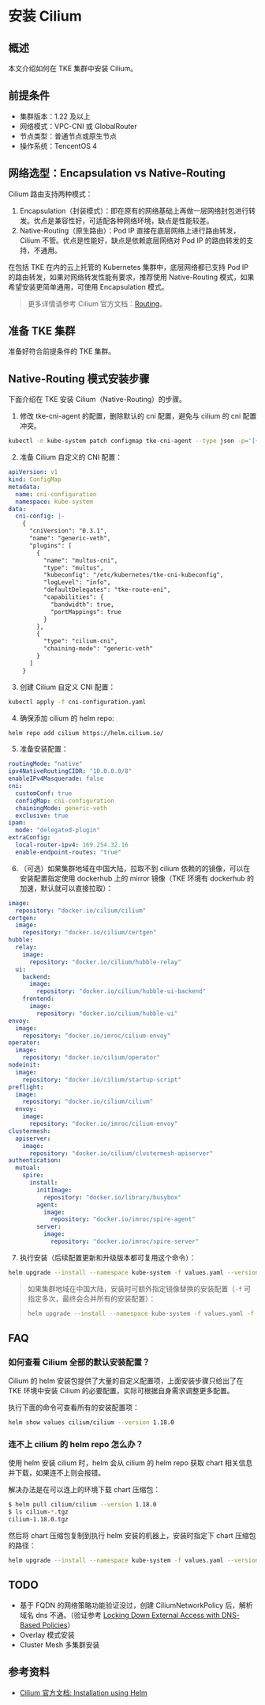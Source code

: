 # 安装 Cilium

## 概述

本文介绍如何在 TKE 集群中安装 Cilium。

## 前提条件

- 集群版本：1.22 及以上
- 网络模式：VPC-CNI 或 GlobalRouter
- 节点类型：普通节点或原生节点
- 操作系统：TencentOS 4

## 网络选型：Encapsulation vs Native-Routing

Cilium 路由支持两种模式：
1. Encapsulation（封装模式）：即在原有的网络基础上再做一层网络封包进行转发。优点是兼容性好，可适配各种网络环境，缺点是性能较差。
2. Native-Routing（原生路由）：Pod IP 直接在底层网络上进行路由转发，Cilium 不管。优点是性能好，缺点是依赖底层网络对 Pod IP 的路由转发的支持，不通用。

在包括 TKE 在内的云上托管的 Kubernetes 集群中，底层网络都已支持 Pod IP 的路由转发，如果对网络转发性能有要求，推荐使用 Native-Routing 模式，如果希望安装更简单通用，可使用 Encapsulation 模式。

> 更多详情请参考 Cilium 官方文档：[Routing](https://docs.cilium.io/en/stable/network/concepts/routing/)。

## 准备 TKE 集群

准备好符合前提条件的 TKE 集群。

## Native-Routing 模式安装步骤

下面介绍在 TKE 安装 Cilium（Native-Routing）的步骤。

1. 修改 tke-cni-agent 的配置，删除默认的 cni 配置，避免与 cilium 的 cni 配置冲突。

```bash
kubectl -n kube-system patch configmap tke-cni-agent --type json -p='[{"op": "remove", "path": "/data"}]'
```

2. 准备 Cilium 自定义的 CNI 配置：

```yaml title="cni-configuration.yaml"
apiVersion: v1
kind: ConfigMap
metadata:
  name: cni-configuration
  namespace: kube-system
data:
  cni-config: |-
    {
      "cniVersion": "0.3.1",
      "name": "generic-veth",
      "plugins": [
        {
          "name": "multus-cni",
          "type": "multus",
          "kubeconfig": "/etc/kubernetes/tke-cni-kubeconfig",
          "logLevel": "info",
          "defaultDelegates": "tke-route-eni",
          "capabilities": {
            "bandwidth": true,
            "portMappings": true
          }
        },
        {
          "type": "cilium-cni",
          "chaining-mode": "generic-veth"
        }
      ]
    }
```

3. 创建 Cilium 自定义 CNI 配置：
 
```bash
kubectl apply -f cni-configuration.yaml
```

4. 确保添加 cilium 的 helm repo:

```bash
helm repo add cilium https://helm.cilium.io/
```

5. 准备安装配置：
```yaml title="values.yaml"
routingMode: "native"
ipv4NativeRoutingCIDR: "10.0.0.0/8"
enableIPv4Masquerade: false
cni:
  customConf: true
  configMap: cni-configuration
  chainingMode: generic-veth
  exclusive: true
ipam:
  mode: "delegated-plugin"
extraConfig:
  local-router-ipv4: 169.254.32.16
  enable-endpoint-routes: "true"
```
6. （可选）如果集群地域在中国大陆，拉取不到 cilium 依赖的的镜像，可以在安装配置指定使用 dockerhub 上的 mirror 镜像（TKE 环境有 dockerhub 的加速，默认就可以直接拉取）：
```yaml title="image-values.yaml"
image:
  repository: "docker.io/cilium/cilium"
certgen:
  image:
    repository: "docker.io/cilium/certgen"
hubble:
  relay:
    image:
      repository: "docker.io/cilium/hubble-relay"
  ui:
    backend:
      image:
        repository: "docker.io/cilium/hubble-ui-backend"
    frontend:
      image:
        repository: "docker.io/cilium/hubble-ui"
envoy:
  image:
    repository: "docker.io/imroc/cilium-envoy"
operator:
  image:
    repository: "docker.io/cilium/operator"
nodeinit:
  image:
    repository: "docker.io/cilium/startup-script"
preflight:
  image:
    repository: "docker.io/cilium/cilium"
  envoy:
    image:
      repository: "docker.io/imroc/cilium-envoy"
clustermesh:
  apiserver:
    image:
      repository: "docker.io/cilium/clustermesh-apiserver"
authentication:
  mutual:
    spire:
      install:
        initImage:
          repository: "docker.io/library/busybox"
        agent:
          image:
            repository: "docker.io/imroc/spire-agent"
        server:
          image:
            repository: "docker.io/imroc/spire-server"
```
7. 执行安装（后续配置更新和升级版本都可复用这个命令）：
```bash
helm upgrade --install --namespace kube-system -f values.yaml --version 1.18.0 cilium cilium/cilium
```
> 如果集群地域在中国大陆，安装时可额外指定镜像替换的安装配置（`-f` 可指定多次，最终会合并所有的安装配置）：
> ```bash
> helm upgrade --install --namespace kube-system -f values.yaml -f image-values.yaml --version 1.18.0 cilium cilium/cilium
> ```

## FAQ

### 如何查看 Cilium 全部的默认安装配置？

Cilium 的 helm 安装包提供了大量的自定义配置项，上面安装步骤只给出了在 TKE 环境中安装 Cilium 的必要配置，实际可根据自身需求调整更多配置。

执行下面的命令可查看所有的安装配置项：

```bash
helm show values cilium/cilium --version 1.18.0
```

### 连不上 cilium 的 helm repo 怎么办？

使用 helm 安装 cilium 时，helm 会从 cilium 的 helm repo 获取 chart 相关信息并下载，如果连不上则会报错。

解决办法是在可以连上的环境下载 chart 压缩包：
```bash
$ helm pull cilium/cilium --version 1.18.0
$ ls cilium-*.tgz
cilium-1.18.0.tgz
```

然后将 chart 压缩包复制到执行 helm 安装的机器上，安装时指定下 chart 压缩包的路径：
```bash
helm upgrade --install --namespace kube-system -f values.yaml --version 1.18.0 cilium ./cilium-1.18.0.tgz
```

## TODO

- 基于 FQDN 的网络策略功能验证没过，创建 CiliumNetworkPolicy 后，解析域名 dns 不通。（验证参考 [Locking Down External Access with DNS-Based Policies](https://docs.cilium.io/en/stable/security/dns/)）
- Overlay 模式安装
- Cluster Mesh 多集群安装

## 参考资料

- [Cilium 官方文档: Installation using Helm](https://docs.cilium.io/en/stable/installation/k8s-install-helm/)
